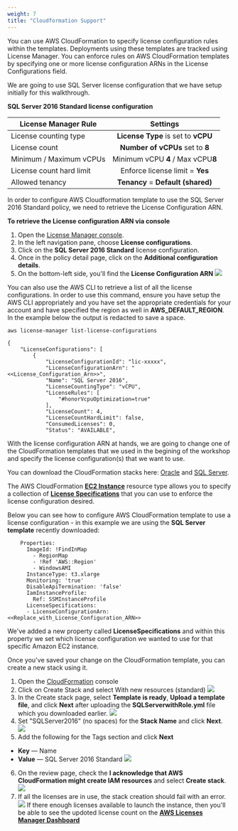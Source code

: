 ```yaml
---
weight: 7
title: "Cloudformation Support"
---
```


You can use AWS CloudFormation to specify license configuration rules within the templates. Deployments using these templates are tracked using License Manager. You can enforce rules on AWS CloudFormation templates by specifying one or more license configuration ARNs in the License Configurations field.

We are going to use SQL Server license configuration that we have setup initially for this walkthrough. 

**SQL Server 2016 Standard license configuration**

| **License Manager Rule**  | **Settings**                        |
| ------------------------- |:-----------------------------------:|
| License counting type     | **License Type** is set to **vCPU** |
| License count             | **Number of vCPUs** set to **8**    |
| Minimum / Maximum vCPUs   | Minimum vCPU **4** / Max vCPU**8**  |
| License count hard limit  | Enforce license limit = **Yes**     |
| Allowed tenancy           | **Tenancy** = **Default (shared)**  |

In order to configure AWS Cloudformation template to use the SQL Server 2016 Standard policy, we need to retrieve the License Configuration ARN. 

**To retrieve the License configuration ARN via console**

1. Open the [License Manager console](https://console.aws.amazon.com/license-manager/).
2. In the left navigation pane, choose **License configurations**.
3. Click on the **SQL Server 2016 Standard** license configuration.
4. Once in the policy detail page, click on the **Additional configuration details**. 
5. On the bottom-left side, you'll find the **License Configuration ARN**
![](../images/cnfconfig2.png)

You can also use the AWS CLI to retrieve a list of all the license configurations. In order to use this command, ensure you have setup the AWS CLI
appropriately and you have set the appropriate credentials for your account and have specified the region as well in **AWS_DEFAULT_REGION**.  
In the example below the output is redacted to save a space.

```
aws license-manager list-license-configurations
```

```
{
    "LicenseConfigurations": [
        {
            "LicenseConfigurationId": "lic-xxxxx",
            "LicenseConfigurationArn": "<<License_Configuration_Arn>>",
            "Name": "SQL Server 2016",
            "LicenseCountingType": "vCPU",
            "LicenseRules": [
                "#honorVcpuOptimization=true"
            ],
            "LicenseCount": 4,
            "LicenseCountHardLimit": false,
            "ConsumedLicenses": 0,
            "Status": "AVAILABLE",
```


With the license configuration ARN at hands, we are going to change one of the CloudFormation templates that we used in the begining of the workshop and specify the license configuration(s) that we want to use. 

You can download the CloudFormation stacks here: [Oracle](../templates/OraclewithRole.yml) and [SQL Server](../templates/SQLServerwithRole.yml).

The AWS CloudFormation [**EC2 Instance**](https://docs.aws.amazon.com/AWSCloudFormation/latest/UserGuide/aws-properties-ec2-instance.html) resource type allows you to specify a collection of [**License Specifications**](https://docs.aws.amazon.com/AWSCloudFormation/latest/UserGuide/aws-properties-ec2-instance.html#cfn-ec2-instance-licensespecifications) that you can use to enforce the license configuration desired.  

Below you can see how to configure AWS CloudFormation template to use a license configuration - in this example we are using the **SQL Server template** recently downloaded:
```
    Properties:
      ImageId: !FindInMap
        - RegionMap
        - !Ref 'AWS::Region'
        - WindowsAMI
      InstanceType: t3.xlarge
      Monitoring: 'true'
      DisableApiTermination: 'false'
      IamInstanceProfile:
        Ref: SSMInstanceProfile
      LicenseSpecifications:
      - LicenseConfigurationArn: <<Replace_with_License_Configuration_ARN>>
```

We've added a new property called **LicenseSpecifications** and within this property we set which license configuration we wanted to use for that specific Amazon EC2 instance.

Once you've saved your change on the CloudFormation template, you can create a new stack using it. 

1. Open the [CloudFormation](https://console.aws.amazon.com/cloudformation/) console
2. Click on Create Stack and select With new resources (standard) 
![](../images/cfnsql1.png)
3. In the Create stack page, select **Template is ready**, **Upload a template file**, and click **Next** after uploading the **SQLServerwithRole.yml** file which you downloaded earlier. 
![](../images/sqlservercfnupload.png)
4. Set "SQLServer2016" (no spaces) for the **Stack Name** and click **Next**. 
![](../images/cfnsql3.png)
5. Add the following for the Tags section and click **Next**
  * **Key** — Name
  * **Value** — SQL Server 2016 Standard
![](../images/cfnsql4.png)
6. On the review page, check the **I acknowledge that AWS CloudFormation might create IAM resources** and select **Create stack**.
![](../images/cfnsql5.png)
7.  If all the licenses are in use, the stack creation should fail with an error.  
![](../images/licenseexceededcfn.png)
If there enough licenses available to launch the instance, then you'll be able to see the updoted license count on the 
[**AWS Licenses Manager Dashboard**](https://console.aws.amazon.com/license-manager/home?region=us-west-2#/dashboard)